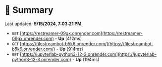 # 📖 Summary
Last updated: **5/15/2024, 7:03:21 PM**

- `GET` [https://restreamer-09gx.onrender.com](https://restreamer-09gx.onrender.com) - **Up** (412ms)
- `GET` [https://filestreambot-b5k6.onrender.com/](https://filestreambot-b5k6.onrender.com/) - **Up** (914ms)
- `GET` [https://jupyterlab-python3-12-3.onrender.com](https://jupyterlab-python3-12-3.onrender.com) - **Up** (194ms)
